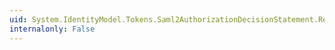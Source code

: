 ```yaml
---
uid: System.IdentityModel.Tokens.Saml2AuthorizationDecisionStatement.Resource
internalonly: False
---
```

